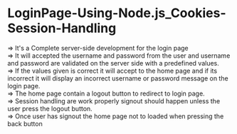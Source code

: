 # LoginPage-Using-Node.js_Cookies-Session-Handling

=> It's a Complete server-side development for the login page <br>
=> It will accepted the username and password from the user and username and password are validated on the server side with a predefined values.<br>
=> If the values given is correct it will accept to the home page and if its incorrect it will display an incorrect username or password message on the login page.<br>
=> The home page contain a logout button to redirect to login page. <br>
=> Session handling are work properly signout should happen unless the user press the logout button.<br>
=> Once user has signout the home page not to loaded when pressing the back button<br>
